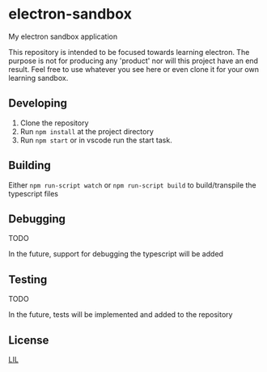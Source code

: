 # electron-sandbox
My electron sandbox application

This repository is intended to be focused towards learning electron.  The purpose is not for producing any 'product' nor will this project have an end result.  Feel free to use whatever you see here or even clone it for your own learning sandbox.

## Developing
1. Clone the repository
2. Run `npm install` at the project directory
3. Run `npm start` or in vscode run the start task.

## Building
Either `npm run-script watch` or `npm run-script build` to build/transpile the typescript files

## Debugging
TODO

In the future, support for debugging the typescript will be added

## Testing

TODO

In the future, tests will be implemented and added to the repository

## License

[LIL](LICENSE)
